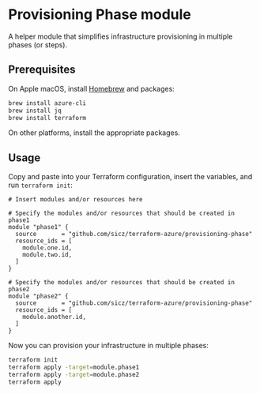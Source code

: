 # Provisioning Phase module

A helper module that simplifies infrastructure provisioning in multiple
phases (or steps).

## Prerequisites

On Apple macOS, install [Homebrew](http://brew.sh/) and packages:
```bash
brew install azure-cli
brew install jq
brew install terraform
```
On other platforms, install the appropriate packages.

## Usage

Copy and paste into your Terraform configuration, insert the variables, and
run `terraform init`:
```hcl
# Insert modules and/or resources here

# Specify the modules and/or resources that should be created in phase1
module "phase1" {
  source       = "github.com/sicz/terraform-azure/provisioning-phase"
  resource_ids = [
    module.one.id,
    module.two.id,
  ]
}

# Specify the modules and/or resources that should be created in phase2
module "phase2" {
  source       = "github.com/sicz/terraform-azure/provisioning-phase"
  resource_ids = [
    module.another.id,
  ]
}
```
Now you can provision your infrastructure in multiple phases:
```bash
terraform init
terraform apply -target=module.phase1
terraform apply -target=module.phase2
terraform apply
```

<!-- BEGINNING OF PRE-COMMIT-TERRAFORM DOCS HOOK -->
<!-- END OF PRE-COMMIT-TERRAFORM DOCS HOOK -->
